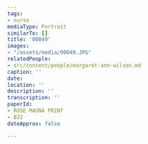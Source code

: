 ```yaml
---
tags:
- nurse
mediaType: Portrait
similarTo: []
title: '00049'
images:
- "/assets/media/00049.JPG"
relatedPeople:
- src/content/people/margaret-ann-wilson.md
caption: ''
date: 
location: ''
description: ''
transcription: ''
paperId:
- ROSE MAGNA PRINT
- B22
dateApprox: false

---
```


